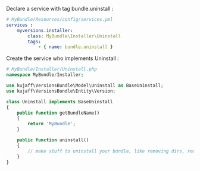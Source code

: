 Declare a service with tag bundle.uninstall :

```yml
# MyBundle/Resources/config/services.yml
services :
    myversions.installer:
        class: MyBundle\Installer\Uninstall
        tags:
            - { name: bundle.uninstall }
```

Create the service who implements Uninstall :

```php
# MyBundle/Installer/Uninstall.php
namespace MyBundle/Installer;

use kujaff\VersionsBundle\Model\Uninstall as BaseUninstall;
use kujaff\VersionsBundle\Entity\Version;

class Uninstall implements BaseUninstall
{
    public function getBundleName()
    {
        return 'MyBundle';
    }

    public function uninstall()
    {
        // make stuff to uninstall your bundle, like removing dirs, removing database tables, etc
    }
}
```